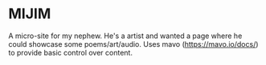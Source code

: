 # MIJIM

A micro-site for my nephew.
He's a artist and wanted a page where he could showcase some poems/art/audio.
Uses mavo (https://mavo.io/docs/) to provide basic control over content.
